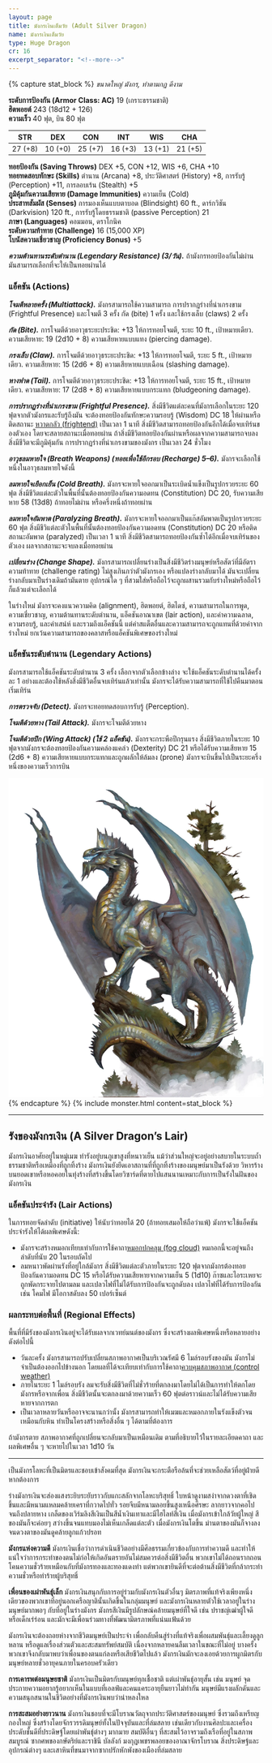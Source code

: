```yaml
---
layout: page
title: มังกรเงินเต็มวัย (Adult Silver Dragon)
name: มังกรเงินเต็มวัย
type: Huge Dragon
cr: 16
excerpt_separator: "<!--more-->"
---
```


{% capture stat_block %}
_ขนาดใหญ่ มังกร, ทำตามกฏ ดีงาม_

**ระดับการป้องกัน (Armor Class: AC)** 19 (เกราะธรรมชาติ)  
**ฮิตพอยต์** 243 (18d12 + 126)  
**ความเร็ว** 40 ฟุต, บิน 80 ฟุต

|   STR   |   DEX   |   CON   |   INT   |   WIS   |   CHA   |
| :-----: | :-----: | :-----: | :-----: | :-----: | :-----: |
| 27 (+8) | 10 (+0) | 25 (+7) | 16 (+3) | 13 (+1) | 21 (+5) |

**ทอยป้องกัน (Saving Throws)** DEX +5, CON +12, WIS +6, CHA +10  
**ทอยทดสอบทักษะ (Skills)** ตำนาน (Arcana) +8, ประวัติศาสตร์ (History) +8, การรับรู้ (Perception) +11, การลอบเร้น (Stealth) +5  
**ภูมิคุ้มกันความเสียหาย (Damage Immunities)** ความเย็น (Cold)  
**ประสาทสัมผัส (Senses)** การมองเห็นแบบตาบอด (Blindsight) 60 ft., ดาร์กวิชัน (Darkvision) 120 ft., การรับรู้โดยธรรมชาติ (passive Perception) 21  
**ภาษา (Languages)** คอมมอน, ดราโกนิค  
**ระดับความท้าทาย (Challenge)** 16 (15,000 XP)  
**โบนัสความเชี่ยวชาญ (Proficiency Bonus)** +5

**_ความต้านทานระดับตำนาน (Legendary Resistance) (3/วัน)._** ถ้ามังกรทอยป้องกันไม่ผ่าน มันสามารถเลือกที่จะให้เป็นทอยผ่านได้

### แอ็คชัน (Actions)

**_โจมตีหลายครั้ง (Multiattack)._** มังกรสามารถใช้ความสามารถ การปรากฏร่างที่น่าเกรงขาม (Frightful Presence) และโจมตี 3 ครั้ง กัด (bite) 1 ครั้ง และใช้กรงเล็บ (claws) 2 ครั้ง

**_กัด (Bite)._** การโจมตีด้วยอาวุธระยะประชิด: +13 ให้การทอยโจมตี, ระยะ 10 ft., เป้าหมายเดียว. ความเสียหาย: 19 (2d10 + 8) ความเสียหายแบบแทง (piercing damage).

**_กรงเล็บ (Claw)._** การโจมตีด้วยอาวุธระยะประชิด: +13 ให้การทอยโจมตี, ระยะ 5 ft., เป้าหมายเดียว. ความเสียหาย: 15 (2d6 + 8) ความเสียหายแบบเฉือน (slashing damage).

**_หางฟาด (Tail)._** การโจมตีด้วยอาวุธระยะประชิด: +13 ให้การทอยโจมตี, ระยะ 15 ft., เป้าหมายเดียว. ความเสียหาย: 17 (2d8 + 8) ความเสียหายแบบกระแทก (bludgeoning damage).

**_การปรากฏร่างที่น่าเกรงขาม (Frightful Presence)._** สิ่งมีชีวิตแต่ละคนที่มังกรเลือกในระยะ 120 ฟุตจากตัวมังกรและรับรู้ถึงมัน จะต้องทอยป้องกันทักษะความรอบรู้ (Wisdom) DC 18 ให้ผ่านหรือติดสถานะ [หวาดกลัว (frightend)]() เป็นเวลา 1 นาที สิ่งมีชีวิตสามารถทอยป้องกันอีกได้เมื่อจบเทิร์นของตัวเอง โดยจะสลายสถานะเมื่อทอยผ่าน ถ้าสิ่งมีชีวิตทอยป้องกันผ่านหรือผลจากความสามารถจบลง สิ่งมีชีวิตจะมีภูมิคุ้มกัน การปรากฏร่างที่น่าเกรงขามของมังกร เป็นเวลา 24 ชั่วโมง

**_อาวุธลมหายใจ (Breath Weapons) (ทอยเพื่อใช้อีกรอบ (Recharge) 5–6)._** มังกรจะเลือกใช้หนึ่งในอาวุธลมหายใจดังนี้

**_ลมหายใจเยือกเย็น (Cold Breath)._** มังกรจะหายใจออกมาเป็นระเบิดน้ำแข็งเป็นรูปกรวยระยะ 60 ฟุต สิ่งมีชีวิตแต่ละตัวในพื้นที่นั้นต้องทอยป้องกันความอดทน (Constitution) DC 20, รับความเสียหาย 58 (13d8) ถ้าทอยไม่ผ่าน หรือครึ่งหนึ่งถ้าทอยผ่าน

**_ลมหายใจอัมพาต (Paralyzing Breath)._** มังกรจะหายใจออกมาเป็นแก๊สอัมพาตเป็นรูปกรวยระยะ 60 ฟุต สิ่งมีชีวิแต่ละตัวในพื้นที่นั้นต้องทอยป้องกันความอดทน (Constitution) DC 20 หรือติดสถานะอัมพาต (paralyzed) เป็นเวลา 1 นาที สิ่งมีชีวิตสามารถทอยป้องกันซ้ำได้อีกเมื่อจบเทิร์นของตัวเอง ผลจากสถานะจะจบลงเมื่อทอยผ่าน

**_เปลี่ยนร่าง (Change Shape)._** มังกรสามารถเปลี่ยนร่างเป็นสิ่งมีชีวิตร่างมนุษย์หรือสัตว์ที่มีอัตราความท้าทาย (challenge rating) ไม่สูงเกินกว่าตัวมังกรเอง หรือแปลงร่างกลับมาได้ มันจะเปลี่ยนร่างกลับมาเป็นร่างเดิมถ้ามันตาย อุปกรณ์ใด ๆ ที่สวมใส่หรือถือไว้จะถูกผสานรวมกับร่างใหม่หรือถือไว้ก็แล้วแต่จะเลือกได้

ในร่างใหม่ มังกรจะคงแนวความคิด (alignment), ฮิตพอยต์, ฮิตไดซ์, ความสามารถในการพูด, ความเชี่ยวชาญ, ความต้านทานระดับตำนาน, แอ็คชันอาณาเขต (lair action), และค่าความฉลาด, ความรอบรู้, และค่าเสน่ห์ และรวมถึงแอ็คชันนี้ แต่ค่าสแต็ตอื่นและความสามารถจะถูกแทนที่ด้วยค่าจากร่างใหม่ ยกเว้นความสามารถของคลาสหรือแอ็คชันพิเศษของร่างใหม่

### แอ็คชันระดับตำนาน (Legendary Actions)

มังกรสามารถใช้แอ็คชันระดับตำนาน 3 ครั้ง เลือกจากตัวเลือกข้างล่าง จะใช้แอ็คชันระดับตำนานได้ครั้งละ 1 อย่างและต้องใช้หลังสิ่งมีชีวิตอื่นจบเทิร์นแล้วเท่านั้น มังกรจะได้รับความสามารถที่ใช้ไปคืนมาตอนเริ่มเทิร์น

**_การตรวจจับ (Detect)._** มังกรจะทอยทดสอบการรับรู้ (Perception).

**_โจมตีด้วยหาง (Tail Attack)._** มังกรจะโจมตีด้วยหาง

**_โจมตีด้วยปีก (Wing Attack) (ใช้ 2 แอ็คชัน)._** มังกรจะกระพือปีกรุนแรง สิ่งมีชีวิตภายในระยะ 10 ฟุตจากมังกรจะต้องทอยป้องกันความคล่องแคล่ว (Dexterity) DC 21 หรือได้รับความเสียหาย 15 (2d6 + 8) ความเสียหายแบบกระแทกและถูกผลักให้ล้มลง (prone) มังกรจะบินขึ้นไปเป็นระยะครึ่งหนึ่งของความเร็วการบิน

![มังกรเงิน](/assets/monsters/silver-dragon.webp)
{% endcapture %}
{% include monster.html content=stat_block %}

---

## รังของมังกรเงิน (A Silver Dragon’s Lair)

มังกรเงินอาศัยอยู่ในหมู่เมฆ ทำรังอยู่บนภูเขาสูงที่หนาวเย็น แม้ว่าส่วนใหญ่จะอยู่อย่างสบายในระบบถ้ำธรรมชาติหรือเหมืองที่ถูกทิ้งร้าง มังกรเงินยังยึดเอาสถานที่ที่ถูกทิ้งร้างของมนุษย์มาเป็นรังด้วย วิหารร้างบนยอดเขาหรือหอคอยในทุ่งร้างที่สร้างขึ้นโดยวิซาร์ดที่ตายไปแสนนานเหมาะกับการเป็นรังในฝันของมังกรเงิน

### แอ็คชันประจำรัง (Lair Actions)

ในการทอยจัดลำดับ (initiative) ให้นับว่าทอยได้ 20 (ถ้าทอยเสมอให้ถือว่าแพ้) มังกรจะใช้แอ็คชันประจำรังให้ได้ผลพิเศษดังนี้:

- มังกรจะสร้างหมอกเทียบเท่ากับการใช้คาถา[หมอกปกคลุม (fog cloud)](/basic-rules/ch11-spells/#fog-cloud) หมกอกนี้จะอยู่จนถึงลำดับที่นับ 20 ในรอบถัดไป
- ลมหนาวพัดผ่านรังที่อยู่ใกล้มังกร สิ่งมีชีวิตแต่ละตัวภายในระยะ 120 ฟุตจากมังกรต้องทอยป้องกันความอดทน DC 15 หรือได้รับความเสียหายจากความเย็น 5 (1d10) ก๊าซและไอระเหยจะถูกพัดกระจายไปตามลม และเปลวไฟที่ไม่ได้รับการป้องกันจะถูกดับลง เปลวไฟที่ได้รับการป้องกัน เช่น โคมไฟ มีโอกาสดับลง 50 เปอร์เซ็นต์

### ผลกระทบต่อพื้นที่ (Regional Effects)

พื้นที่ที่มีรังของมังกรเงินอยู่จะได้รับผลจากเวทย์มนต์ของมังกร ซึ่งจะสร้างผลพิเศษหนึ่งหรือหลายอย่างดังต่อไปนี้

- วันละครั้ง มังกรสามารถปรับเปลี่ยนสภาพอากาศเป็นบริเวณรัศมี 6 ไมล์รอบรังของมัน มังกรไม่จำเป็นต้องออกไปข้างนอก โดยผลที่ได้จะเทียบเท่ากับการใช้คาถา[ควบคุมสภาพอากาศ (control weather)](/basic-rules/ch11-spells/#control-weather)
- ภายในระยะ 1 ไมล์รอบรัง ลมจะรับสิ่งมีชีวิตที่ไม่ชั่วร้ายที่ตกลงมาโดยไม่ได้เป็นการทำให้ตกโดยมังกรหรือจากเพื่อน สิ่งมีชีวิตนั้นจะตกลงมาด้วยความเร็ว 60 ฟุตต่อราวน์และไม่ได้รับความเสียหายจากการตก
- เป็นเวลาหลายวันหรืออาจจะนานกว่านั้ง มังกรสามารถทำให้เมฆและหมอกภายในรังแข็งตัวจนเหมือนกับหิน ทำเป็นโครงสร้างหรือสิ่งอื่น ๆ ได้ตามที่ต้องการ

ถ้ามังกรตาย สภาพอากาศที่ถูกเปลี่ยนจะกลับมาเป็นเหมือนเดิม ตามที่อธิบายไว้ในรายละเอียดคาถา และผลพิเศษอื่น ๆ จะหายไปในเวลา 1d10 วัน

---

เป็นมังกรโลหะที่เป็นมิตรและชอบเข้าสังคมที่สุด มังกรเงินจะกระตือรือล้นที่จะช่วยเหลือสัตว์ที่อยู่ฝ่ายดีหากต้องการ

ร่างมังกรเงินจะส่องแสงระยิบระยับราวกับแกะสลักจากโลหะบริสุทธิ์ ใบหน้าดูงามสง่าจากดวงตาที่เชิดขึ้นและมีหนามแหลมคล้ายเคราที่กวาดไปทั่ว รอยจีบมีหนามลอยขึ้นสูงเหนือศีรษะ ลากยาวจากคอไปจนถึงปลายหาง เกล็ดของเวิร์มลิงสีเงินเป็นสีน้ำเงินเทาและมีไฮไลท์สีเงิน เมื่อมังกรเข้าใกล้วัยผู้ใหญ่ สีของมันก็จะค่อยๆ สว่างขึ้นจนแทบมองไม่เห็นเกล็ดแต่ละตัว เมื่อมังกรเงินโตขึ้น ม่านตาของมันก็จางลงจนดวงตาของมันดูคล้ายลูกแก้วปรอท

**มังกรแห่งความดี** มังกรเงินเชื่อว่าการดำเนินชีวิตอย่างมีศีลธรรมเกี่ยวข้องกับการทำความดี และทำให้แน่ใจว่าการกระทำของตนไม่ก่อให้เกิดอันตรายอันไม่สมควรต่อสิ่งมีชีวิตอื่น พวกเขาไม่ได้ถอนรากถอนโคนความชั่วร้ายเหมือนกับที่มังกรทองและทองแดงทำ แต่พวกเขายินดีที่จะต่อต้านสิ่งมีชีวิตที่กล้ากระทำความชั่วหรือทำร้ายผู้บริสุทธิ์

**เพื่อนของเผ่าพันธุ์เล็ก** มังกรเงินสนุกกับการอยู่ร่วมกับมังกรเงินตัวอื่นๆ มิตรภาพที่แท้จริงเพียงหนึ่งเดียวของพวกเขาที่อยู่นอกเครือญาตินั้นเกิดขึ้นในกลุ่มมนุษย์ และมังกรเงินหลายตัวใช้เวลาอยู่ในร่างมนุษย์มากพอๆ กับที่อยู่ในร่างมังกร มังกรสีเงินมีรูปลักษณ์คล้ายมนุษย์ที่ใจดี เช่น ปราชญ์เฒ่าผู้ใจดีหรือเด็กเร่ร่อน และมักจะมีเพื่อนร่วมทางที่พัฒนามิตรภาพที่แน่นแฟ้นด้วย

มังกรเงินจะต้องถอยห่างจากชีวิตมนุษย์เป็นประจำ เพื่อกลับคืนสู่ร่างที่แท้จริงเพื่อผสมพันธุ์และเลี้ยงดูลูกหลาน หรือดูแลเรื่องส่วนตัวและสะสมทรัพย์สมบัติ เนื่องจากหลายคนลืมเวลาในขณะที่ไม่อยู่ บางครั้งพวกเขาจึงกลับมาพบว่าเพื่อนของตนแก่ลงหรือเสียชีวิตไปแล้ว มังกรเงินมักจะลงเอยด้วยการผูกมิตรกับมนุษย์หลายชั่วอายุคนภายในครอบครัวเดียว

**การเคารพต่อมนุษยชาติ** มังกรเงินเป็นมิตรกับมนุษย์ทุกเชื้อชาติ แต่เผ่าพันธุ์อายุสั้น เช่น มนุษย์ จุดประกายความอยากรู้อยากเห็นในแบบที่เอลฟ์และคนแคระอายุยืนยาวไม่ทำกัน มนุษย์มีแรงผลักดันและความสนุกสนานในชีวิตอย่างที่มังกรเงินพบว่าน่าหลงใหล

**การสะสมอย่างยาวนาน** มังกรเงินชอบที่จะมีโบราณวัตถุจากประวัติศาสตร์ของมนุษย์ ซึ่งรวมถึงเหรียญกองใหญ่ ซึ่งสร้างโดยจักรวรรดิมนุษย์ทั้งในปัจจุบันและที่ล่มสลาย เช่นเดียวกับงานศิลปะและเครื่องประดับชั้นดีที่ประดิษฐ์โดยเผ่าพันธุ์ต่างๆ มากมาย สมบัติอื่นๆ ที่สะสมไว้อาจรวมถึงเรือที่อยู่ในสภาพสมบูรณ์ ซากศพของกษัตริย์และราชินี บัลลังก์ มงกุฎเพชรพลอยของอาณาจักรโบราณ สิ่งประดิษฐ์และอุปกรณ์ต่างๆ และเสาหินที่ขนมาจากซากปรักหักพังของเมืองที่ล่มสลาย
